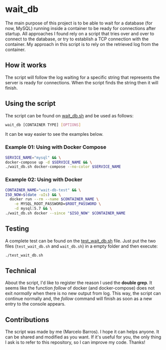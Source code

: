 # wait_db

The main purpose of this project is to be able to wait for a database (for now, MySQL) running inside a container to be ready for connections after startup. All approaches I found rely on a script that tries over and over to connect to the database, or try to establish a TCP connection with the container. My approach in this script is to rely on the retrieved log from the container.

## How it works

The script will follow the log waiting for a specific string that represents the server is ready for connections. When the script finds the string then it will finish.

## Using the script

The script can be found on [wait_db.sh](https://github.com/marcelopbarros/waitdb/blob/master/wait_db.sh "wait_db.sh") and be used as follows:

```bash
wait_db [CONTAINER TYPE] [OPTIONS]
```

It can be way easier to see the examples below.


### Example 01: Using with Docker Compose

```bash
SERVICE_NAME="mysql" && \
docker-compose up -d $SERVICE_NAME && \
./wait_db.sh docker-compose --no-color $SERVICE_NAME
```

### Example 02: Using with Docker

```bash
CONTAINER_NAME="wait-db-test" && \
ISO_NOW=$(date -uIs) && \
  docker run --rm --name $CONTAINER_NAME \
    -e MYSQL_ROOT_PASSWORD=$ROOT_PASSWORD \
    -d mysql:5.7 && \
./wait_db.sh docker --since "$ISO_NOW" $CONTAINER_NAME
```

## Testing

A complete test can be found on the [test_wait_db.sh](https://github.com/marcelopbarros/waitdb/blob/master/test_wait_db.sh) file. Just put the two files (`test_wait_db.sh` and `wait_db.sh`) in a empty folder and then execute:

```bash
./test_wait_db.sh
```

## Technical

About the script, I'd like to register the reason I used the **double grep**. It seems like the function *follow* of docker (and docker-compose) does not exit *normally* when there is no new output from log. This way, the script can continue normally and, the *follow* command will finish as soon as a new entry to the console appears.

## Contributions

The script was made by me (Marcelo Barros). I hope it can helps anyone. It can be shared and modified as you want. If it's useful for you, the only thing I ask is to refer to this repository, so I can improve my code. Thanks!

